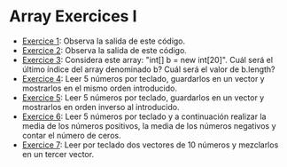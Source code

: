 # Array Exercices I
-  [Exercice 1](https://github.com/oscarjuly23/Java_Basics/blob/main/Arrays_I/Eje1.java):
Observa la salida de este código.
-  [Exercice 2](https://github.com/oscarjuly23/Java_Basics/blob/main/Arrays_I/Eje2.java):
Observa la salida de este código.
-  [Exercice 3](https://github.com/oscarjuly23/Java_Basics/blob/main/Arrays_I/Eje3.java):
Considera este array: "int[] b = new int[20]". Cuál será el último índice del array denominado b? Cuál será el valor de b.length?
-  [Exercice 4](https://github.com/oscarjuly23/Java_Basics/blob/main/Arrays_I/Eje4.java):
Leer 5 números por teclado, guardarlos en un vector y mostrarlos en el mismo orden
introducido.
-  [Exercice 5](https://github.com/oscarjuly23/Java_Basics/blob/main/Arrays_I/Eje5.java):
Leer 5 números por teclado, guardarlos en un vector y mostrarlos en orden inverso al
introducido.
-  [Exercice 6](https://github.com/oscarjuly23/Java_Basics/blob/main/Arrays_I/Eje6.java):
Leer 5 números por teclado y a continuación realizar la media de los números positivos, la
media de los números negativos y contar el número de ceros.
-  [Exercice 7](https://github.com/oscarjuly23/Java_Basics/blob/main/Arrays_I/Eje7.java):
Leer por teclado dos vectores de 10 números y mezclarlos en un tercer vector.
